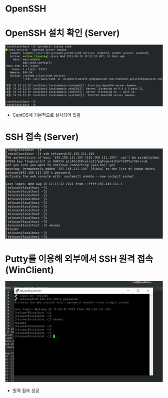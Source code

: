 # OpenSSH

# OpenSSH 설치 확인 (Server)

![Screenshot 2023-08-17 at 20.28.55.png](https://github.com/seungwonbased/TIL/blob/main/Linux/assets/Screenshot_2023-08-17_at_20.28.55.png)

- CentOS에 기본적으로 설치되어 있음

# SSH 접속 (Server)

![Screenshot 2023-08-17 at 20.29.47.png](https://github.com/seungwonbased/TIL/blob/main/Linux/assets/Screenshot_2023-08-17_at_20.29.47.png)

# Putty를 이용해 외부에서 SSH 원격 접속 (WinClient)

![Screenshot 2023-08-17 at 20.30.38.png](https://github.com/seungwonbased/TIL/blob/main/Linux/assets/Screenshot_2023-08-17_at_20.30.38.png)

- 원격 접속 성공
